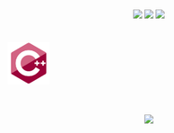 <h1>
  <div align = "center">
  <div align = "center">
  <div align = "center">
</h1>
<div align="center">
</div>
<h1>
  <div align = "center">
</h1>
<div align = "center">
<img src = "https://github-readme-stats.vercel.app/api?username=ArsenSh&theme=tokyonight" width = "400px"/>
<img src = "http://github-readme-streak-stats.herokuapp.com?user=HaykDanghyan&theme=tokyonight&background=000000" width = "400" length = "1200px">
<img src = "https://github-readme-stats.vercel.app/api/top-langs/?username=ArsenSh&layout=compact&theme=tokyonight" width = "400px">
<h1>
  <div align = "left">
</h1>
<div align="left"> <a href="https://www.w3schools.com/cpp/" target="_blank" rel="noreferrer"> <img src="https://raw.githubusercontent.com/devicons/devicon/master/icons/cplusplus/cplusplus-original.svg" alt="cplusplus" width="75" height="75"/> </a> 
  <div align = "center">
<h1>
  <img src="https://activity-graph.herokuapp.com/graph?username=ArsenSh&theme=xcode">
</h1>
